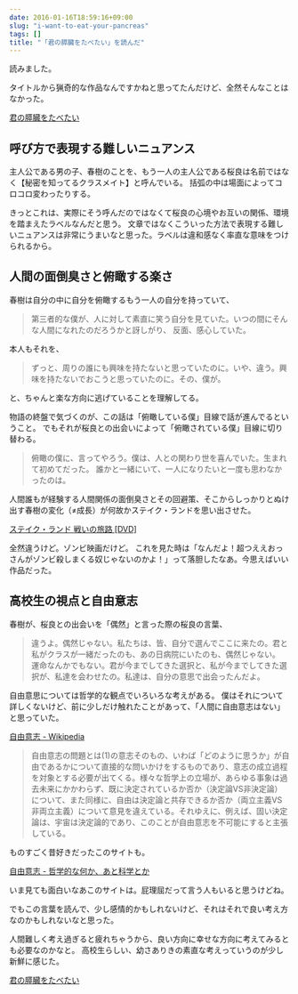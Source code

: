 ```yaml
---
date: 2016-01-16T18:59:16+09:00
slug: "i-want-to-eat-your-pancreas"
tags: []
title: "「君の膵臓をたべたい」を読んだ"
---
```


読みました。

タイトルから猟奇的な作品なんですかねと思ってたんだけど、全然そんなことはなかった。

<a rel="nofollow" href="http://www.amazon.co.jp/gp/product/4575239054/ref=as_li_qf_sp_asin_tl?ie=UTF8&camp=247&creative=1211&creativeASIN=4575239054&linkCode=as2&tag=unresolved-22">君の膵臓をたべたい</a><img src="http://ir-jp.amazon-adsystem.com/e/ir?t=unresolved-22&l=as2&o=9&a=4575239054" width="1" height="1" border="0" alt="" style="border:none !important; margin:0px !important;display: none;" />

## 呼び方で表現する難しいニュアンス

主人公である男の子、春樹のことを、もう一人の主人公である桜良は名前ではなく【秘密を知ってるクラスメイト】と呼んでいる。
括弧の中は場面によってコロコロ変わったりする。

きっとこれは、実際にそう呼んだのではなくて桜良の心境やお互いの関係、環境を踏まえたラベルなんだと思う。
文章ではなくこういった方法で表現する難しいニュアンスは非常にうまいなと思った。ラベルは違和感なく率直な意味をつけられるから。

## 人間の面倒臭さと俯瞰する楽さ

春樹は自分の中に自分を俯瞰するもう一人の自分を持っていて、

> 第三者的な僕が、人に対して素直に笑う自分を見ていた。いつの間にそんな人間になれたのだろうかと訝しがり、
> 反面、感心していた。

本人もそれを、

> ずっと、周りの誰にも興味を持たないと思っていたのに。いや、違う。興味を持たないでおこうと思っていたのに。その、僕が。

と、ちゃんと楽な方向に逃げていることを理解してる。

物語の終盤で気づくのが、この話は「俯瞰している僕」目線で話が進んでるということ。
でもそれが桜良との出会いによって「俯瞰されている僕」目線に切り替わる。

> 俯瞰の僕に、言ってやろう。僕は、人との関わり世を喜んでいた。生まれて初めてだった。
> 誰かと一緒にいて、一人になりたいと一度も思わなかったのは。

人間誰もが経験する人間関係の面倒臭さとその回避策、そこからしっかりとぬけ出す春樹の変化（≠成長）が何故かステイク・ランドを思い出させた。

<a rel="nofollow" href="http://www.amazon.co.jp/gp/product/B0053I0A72/ref=as_li_qf_sp_asin_tl?ie=UTF8&camp=247&creative=1211&creativeASIN=B0053I0A72&linkCode=as2&tag=unresolved-22">ステイク・ランド 戦いの旅路 [DVD]</a><img src="http://ir-jp.amazon-adsystem.com/e/ir?t=unresolved-22&l=as2&o=9&a=B0053I0A72" width="1" height="1" border="0" alt="" style="border:none !important; margin:0px !important;display: none;" />

全然違うけど。ゾンビ映画だけど。
これを見た時は「なんだよ！超つええおっさんがゾンビ殺しまくる奴じゃないのかよ！」って落胆したなあ。今思えばいい作品だった。

## 高校生の視点と自由意志

春樹が、桜良との出会いを「偶然」と言った際の桜良の言葉、

> 違うよ。偶然じゃない。私たちは、皆、自分で選んでここに来たの。君と私がクラスが一緒だったのも、あの日病院にいたのも、偶然じゃない。
> 運命なんかでもない。君が今までしてきた選択と、私が今までしてきた選択が、私達を会わせたの。私達は、自分の意思で出会ったんだよ。

自由意思については哲学的な観点でいろいろな考えがある。
僕はそれについて詳しくないけど、前に少しだけ触れたことがあって、「人間に自由意志はない」と思っていた。

[自由意志 - Wikipedia](https://ja.wikipedia.org/wiki/%E8%87%AA%E7%94%B1%E6%84%8F%E5%BF%97)

> 自由意志の問題とは(1)の意志そのもの、いわば「どのように思うか」が自由であるかについて直接的な問いかけをするものであり、意志の成立過程を対象とする必要が出てくる。様々な哲学上の立場が、あらゆる事象は過去未来にかかわらず、既に決定されているか否か（決定論VS非決定論）について、また同様に、自由は決定論と共存できるか否か（両立主義VS非両立主義）について意見を違えている。それゆえに、例えば、固い決定論は、宇宙は決定論的であり、このことが自由意志を不可能にすると主張している。

ものすごく昔好きだったこのサイトも。

[自由意志 - 哲学的な何か、あと科学とか](http://www.h5.dion.ne.jp/~terun/doc/jiyuu.html)

いま見ても面白いなあこのサイトは。屁理屈だって言う人もいると思うけどね。

でもこの言葉を読んで、少し感情的かもしれないけど、それはそれで良い考え方なのかもしれないなと思った。

人間難しく考え過ぎると疲れちゃうから、良い方向に幸せな方向に考えてみるとも必要なのかなと。
高校生らしい、幼さありきの素直な考えっていうのが少し新鮮に感じた。

<a rel="nofollow" href="http://www.amazon.co.jp/gp/product/4575239054/ref=as_li_qf_sp_asin_tl?ie=UTF8&camp=247&creative=1211&creativeASIN=4575239054&linkCode=as2&tag=unresolved-22">君の膵臓をたべたい</a><img src="http://ir-jp.amazon-adsystem.com/e/ir?t=unresolved-22&l=as2&o=9&a=4575239054" width="1" height="1" border="0" alt="" style="border:none !important; margin:0px !important;display: none;" />

